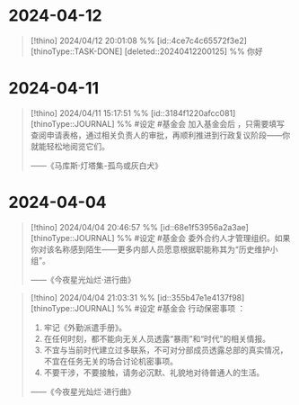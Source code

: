 
# 2024-04-12
> [!thino] 2024/04/12 20:01:08 %% [id::4ce7c4c65572f3e2] [thinoType::TASK-DONE] [deleted::20240412200125] %%
> 你好


# 2024-04-11
> [!thino] 2024/04/11 15:17:51 %% [id::3184f1220afcc081] [thinoType::JOURNAL] %%
> #设定 #基金会 加入基金会后 ，只需要填写查阅申请表格，通过相关负责人的审批，再顺利推进到行政复议阶段——你就能轻松地阅览它们。
> 
> ——《马库斯·灯塔集-孤鸟或灰白犬》


# 2024-04-04
> [!thino] 2024/04/04 20:46:57 %% [id::68e1f53956a2a3ae] [thinoType::JOURNAL] %%
> #设定 #基金会 委外合约人才管理组织。如果你对该名称感到陌生——更多内部人员愿意根据职能称其为“历史维护小组”。
> 
> ——《今夜星光灿烂·进行曲》


> [!thino] 2024/04/04 21:03:31 %% [id::355b47e1e4137f98] [thinoType::JOURNAL] %%
> #设定 #基金会 行动保密事项 ：
> 
> 1. 牢记《外勤派遣手册》。
> 2. 在任何时刻，都不能向无关人员透露“暴雨”和“时代”的相关情报。
> 3. 不宜与当前时代建立过多联系，不可对分部成员透露总部的真实情况，不宜在任务无关的场合讨论机密事项。
> 4. 不要干涉，不要接触，请务必沉默、礼貌地对待普通人的生活。
> 
> ——《今夜星光灿烂·进行曲》
